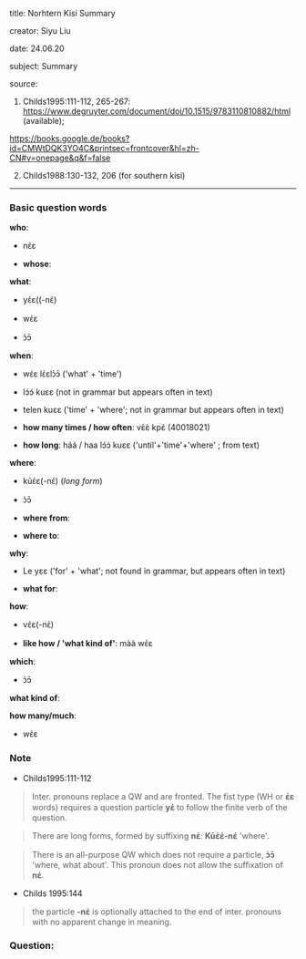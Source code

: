 
title: Norhtern Kisi Summary

creator: Siyu Liu

date: 24.06.20

subject: Summary

source: 


1. Childs1995:111-112, 265-267: https://www.degruyter.com/document/doi/10.1515/9783110810882/html (available);

https://books.google.de/books?id=CMWtDQK3YO4C&printsec=frontcover&hl=zh-CN#v=onepage&q&f=false

2. Childs1988:130-132, 206 (for southern kisi)

----

### Basic question words

**who**: 

 - nɛ̍ɛ
 
 - **whose**: 
 
**what**: 

 - yɛ̍ɛ((-nɛ̍)

 - wɛ̍ɛ
 
 - ɔ̍ɔ̄
  
**when**: 

 - wɛ̍ɛ lɛ̍ɛlɔ̍ɔ̄ ('what' + 'time')
 
 - lɔ́ɔ́ kuɛɛ (not in grammar but appears often in text)
 
 - telen kuɛɛ ('time' + 'where'; not in grammar but appears often in text)

 - **how many times / how often**:	vɛ̀ɛ̀ kpɛ́	(40018021)
 
 - **how long**: háá / haa lɔ́ɔ́ kuɛɛ ('until'+'time'+'where' ; from text)
 
**where**: 

 - kūɛ̍ɛ(-nɛ̍) (*long form*)
  
 - ɔ̍ɔ̄
  
 - **where from**: 
 
 - **where to**: 
 
**why**: 

 - Le yɛɛ ('for' + 'what'; not found in grammar, but appears often in text)
 
 - **what for**:

**how**: 

 - vɛ̍ɛ(-nɛ̍)
 
 - **like how / 'what kind of'**: màà wɛ̍ɛ
  
**which**: 

 - ɔ̍ɔ̄
  
**what kind of**: 

**how many/much**: 
 
 - wɛ̍ɛ


### Note

- Childs1995:111-112

> Inter. pronouns replace a QW and are fronted. The fist type (WH or **ɛ̍ɛ** words) requires a question particle **yɛ̍** to follow the finite verb of the question.

> There are long forms, formed by suffixing **nɛ̍**: **Kūɛ̍ɛ̍-nɛ̍** 'where'.

> There is an all-purpose QW which does not require a particle, **ɔ̍ɔ̄** 'where, what about'. This pronoun does not allow the suffixation of **nɛ̍**.

- Childs 1995:144
> the particle **-nɛ̍** is optionally attached to the end of inter. pronouns with no apparent change in meaning.


### Question:

